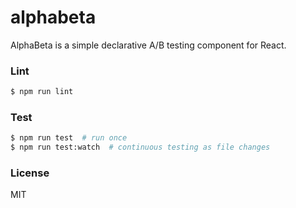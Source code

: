 # alphabeta

AlphaBeta is a simple declarative A/B testing component for React.

### Lint
```bash
$ npm run lint
```

### Test
```bash
$ npm run test  # run once
$ npm run test:watch  # continuous testing as file changes
```

### License

MIT
